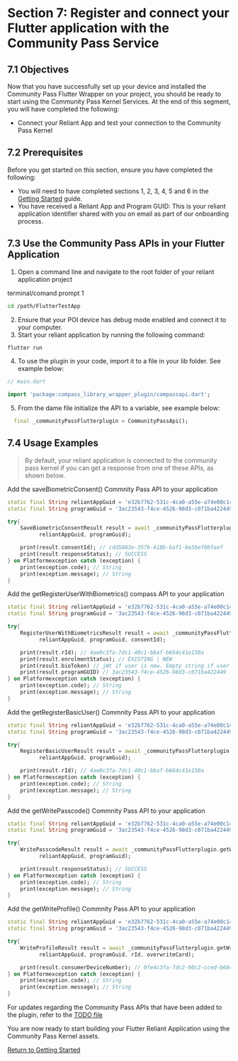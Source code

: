 # Section 7: Register and connect your Flutter application with the Community Pass Service

## 7.1 Objectives

Now that you have successfully set up your device and installed the Community Pass Flutter Wrapper on your project, you should be ready to start using the Community Pass Kernel Services. At the end of this segment, you will have completed the following:

- Connect your Reliant App and test your connection to the Community Pass Kernel

## 7.2 Prerequisites

Before you get started on this section, ensure you have completed the following:

- You will need to have completed sections 1, 2, 3, 4, 5 and 6 in the [Getting Started](README.md) guide.
- You have received a Reliant App and Program GUID: This is your reliant application identifier shared with you on email as part of our onboarding process.

## 7.3 Use the Community Pass APIs in your Flutter Application

1. Open a command line and navigate to the root folder of your reliant application project

terminal/comand prompt 1

```sh
cd /path/FlutterTestApp
```

2. Ensure that your POI device has debug mode enabled and connect it to your computer.
3. Start your reliant application by running the following command:

```sh
flutter run
```

4. To use the plugin in your code, import it to a file in your lib folder. See example below:

```dart
// main.dart

import 'package:compass_library_wrapper_plugin/compassapi.dart';
```

5. From the dame file initialize the API to a variable, see example below:

```dart
  final _communityPassFlutterplugin = CommunityPassApi();
```

## 7.4 Usage Examples

> By default, your reliant application is connected to the community pass kernel if you can get a response from one of these APIs, as shown below.

Add the saveBiometricConsent() Commnity Pass API to your application

```dart
static final String reliantAppGuid = 'e32b7762-531c-4ca0-a55e-a74e00c144ac';
static final String programGuid = '3ac23543-f4ce-4526-98d3-c071ba422449';

try{
    SaveBiometricConsentResult result = await _communityPassFlutterplugin.saveBiometricConsent(
          reliantAppGuid, programGuid);

    print(result.consentId); // cdd5883e-357b-418b-baf1-be5bef0bfaef
    print(result.responseStatus); // SUCCESS
} on Platformexception catch (exception) {
    print(exception.code); // String
    print(exception.message); // String
}
```

Add the getRegisterUserWithBiometrics() compass API to your application

```dart
static final String reliantAppGuid = 'e32b7762-531c-4ca0-a55e-a74e00c144ac';
static final String programGuid = '3ac23543-f4ce-4526-98d3-c071ba422449';

try{
    RegisterUserWithBiometricsResult result = await _communityPassFlutterplugin.getRegisterUserWithBiometrics(
          reliantAppGuid, programGuid, consentId);

    print(result.rId); // 4ae8c3fa-7dc1-40c1-bbaf-b664c41e150a
    print(result.enrolmentStatus); // EXISTING | NEW
    print(result.bioToken) // jWt if user is new. Empty string if user Exists
    print(result.programGUID) // 3ac23543-f4ce-4526-98d3-c071ba422449
} on Platformexception catch (exception) {
    print(exception.code); // String
    print(exception.message); // String
}
```

Add the getRegisterBasicUser() Commnity Pass API to your application

```dart
static final String reliantAppGuid = 'e32b7762-531c-4ca0-a55e-a74e00c144ac';
static final String programGuid = '3ac23543-f4ce-4526-98d3-c071ba422449';

try{
    RegisterBasicUserResult result = await _communityPassFlutterplugin.getRegisterBasicUser(
          reliantAppGuid, programGuid);

    print(result.rId); // 4ae8c3fa-7dc1-40c1-bbaf-b664c41e150a
} on Platformexception catch (exception) {
    print(exception.code); // String
    print(exception.message); // String
}
```

Add the getWritePasscode() Commnity Pass API to your application

```dart
static final String reliantAppGuid = 'e32b7762-531c-4ca0-a55e-a74e00c144ac';
static final String programGuid = '3ac23543-f4ce-4526-98d3-c071ba422449';

try{
    WritePasscodeResult result = await _communityPassFlutterplugin.getWritePasscode(
          reliantAppGuid, programGuid);

    print(result.responseStatus); // SUCCESS
} on Platformexception catch (exception) {
    print(exception.code); // String
    print(exception.message); // String
}
```

Add the getWriteProfile() Commnity Pass API to your application

```dart
static final String reliantAppGuid = 'e32b7762-531c-4ca0-a55e-a74e00c144ac';
static final String programGuid = '3ac23543-f4ce-4526-98d3-c071ba422449';

try{
    WriteProfileResult result = await _communityPassFlutterplugin.getWriteProfile(
          reliantAppGuid, programGuid, rId, overwriteCard);

    print(result.consumerDeviceNumber); // 0fe4c3fa-7dc2-90c2-cced-b664c41e154e
} on Platformexception catch (exception) {
    print(exception.code); // String
    print(exception.message); // String
}
```

For updates regarding the Community Pass APIs that have been added to the plugin, refer to the [TODO file](/TODO.md)

You are now ready to start building your Flutter Reliant Application using the Community Pass Kernel assets.

[Return to Getting Started](README.md)
